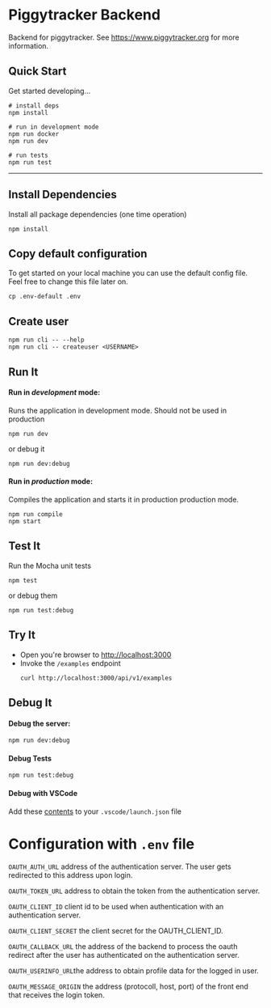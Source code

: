 # Piggytracker Backend

Backend for piggytracker. See https://www.piggytracker.org for more information. 

## Quick Start

Get started developing...

```shell
# install deps
npm install

# run in development mode
npm run docker
npm run dev

# run tests
npm run test
```

---

## Install Dependencies

Install all package dependencies (one time operation)

```shell
npm install
```


## Copy default configuration

To get started on your local machine you can use the default config file. Feel free to change this file later on. 

```shell
cp .env-default .env
```

## Create user

```shell
npm run cli -- --help
npm run cli -- createuser <USERNAME>

```

## Run It
#### Run in *development* mode:
Runs the application in development mode. Should not be used in production

```shell
npm run dev
```

or debug it

```shell
npm run dev:debug
```

#### Run in *production* mode:

Compiles the application and starts it in production production mode.

```shell
npm run compile
npm start
```

## Test It

Run the Mocha unit tests

```shell
npm test
```

or debug them

```shell
npm run test:debug
```

## Try It
* Open you're browser to [http://localhost:3000](http://localhost:3000)
* Invoke the `/examples` endpoint 
  ```shell
  curl http://localhost:3000/api/v1/examples
  ```


## Debug It

#### Debug the server:

```
npm run dev:debug
```

#### Debug Tests

```
npm run test:debug
```

#### Debug with VSCode

Add these [contents](https://github.com/cdimascio/generator-express-no-stress/blob/next/assets/.vscode/launch.json) to your `.vscode/launch.json` file

# Configuration with `.env` file

`OAUTH_AUTH_URL` address of the authentication server. The user gets redirected to this address upon login.

`OAUTH_TOKEN_URL` address to obtain the token from the authentication server.

`OAUTH_CLIENT_ID` client id to be used when authentication with an authentication server.

`OAUTH_CLIENT_SECRET` the client secret for the OAUTH_CLIENT_ID.

`OAUTH_CALLBACK_URL` the address of the backend to process the oauth redirect after the user has authenticated on the authentication server.

`OAUTH_USERINFO_URL`the address to obtain profile data for the logged in user.

`OAUTH_MESSAGE_ORIGIN` the address (protocoll, host, port) of the front end that receives the login token.
